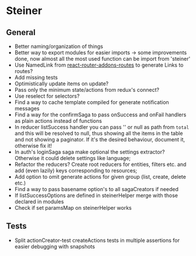 # Steiner

## General

- Better naming/organization of things
- Better way to export modules for easier imports -> some improvements done, now almost all the most used function can be import from 'steiner'
- Use NamedLink from [react-router-addons-routes](https://github.com/ReactTraining/react-router-addons-routes) to generate Links to routes?
- Add missing tests
- Optimistically update items on update?
- Pass only the minimum state/actions from redux's connect?
- Use reselect for selectors?
- Find a way to cache template compiled for generate notification messages
- Find a way for the confirmSaga to pass onSuccess and onFail handlers as plain actions instead of functions
- In reducer listSuccess handler you can pass '' or null as path from `total` and this will be resolved to null, thus showing all the items in the table and not showing a paginator. If it's the desired behaviour, document it, otherwise fix it!
- In auth's loginSaga saga make optional the settings extractor? Otherwise it could delete settings like language;
- Refactor the reducers? Create root reducers for entities, filters etc. and add (even lazily) keys corresponding to resources;
- Add option to omit generate actions for given group (list, create, delete etc.)
- Find a way to pass basename option's to all sagaCreators if needed
- If listSuccessOptions are defined in steinerHelper merge with those declared in modules
- Check if set paramsMap on steinerHelper works

## Tests
- Split actionCreator-test createActions tests in multiple assertions for easier debugging with snapshots
